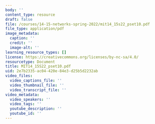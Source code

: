```yaml
---
body: ''
content_type: resource
draft: false
file: /courses/14-15-networks-spring-2022/mit14_15s22_pset10.pdf
file_type: application/pdf
image_metadata:
  caption: ''
  credit: ''
  image-alt: ''
learning_resource_types: []
license: https://creativecommons.org/licenses/by-nc-sa/4.0/
resourcetype: Document
title: MIT14_15S22_pset10.pdf
uid: 2e7b2335-ac04-420e-84e3-d25b5d2232ab
video_files:
  video_captions_file: ''
  video_thumbnail_file: ''
  video_transcript_file: ''
video_metadata:
  video_speakers: ''
  video_tags: ''
  youtube_description: ''
  youtube_id: ''
---
```

